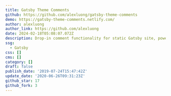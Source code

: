 ```yaml
---
title: Gatsby Theme Comments
github: https://github.com/alexluong/gatsby-theme-comments
demo: https://gatsby-theme-comments.netlify.com/
author: alexluong
author_link: https://github.com/alexluong
date: 2024-02-18T05:08:07.072Z
description: Drop-in comment functionality for static Gatsby site, powered by Firebase
ssg:
  - Gatsby
css: []
cms: []
category: []
draft: false
publish_date: '2019-07-24T15:47:42Z'
update_date: '2020-06-26T09:31:23Z'
github_star: 17
github_fork: 3
---
```

